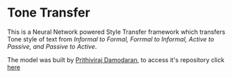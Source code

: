 # Tone Transfer

This is a Neural Network powered Style Transfer framework which transfers Tone style of text from *Informal to Formal, Forrmal to Informal, Active to Passive, and Passive to Active*.

The model was built by [Prithiviraj Damodaran](https://github.com/PrithivirajDamodaran), to access it's repository click [here](https://github.com/PrithivirajDamodaran/Styleformer)